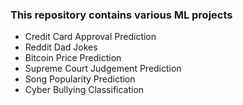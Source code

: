 ### This repository contains various ML projects
* Credit Card Approval Prediction
* Reddit Dad Jokes
* Bitcoin Price Prediction
* Supreme Court Judgement Prediction
* Song Popularity Prediction
* Cyber Bullying Classification